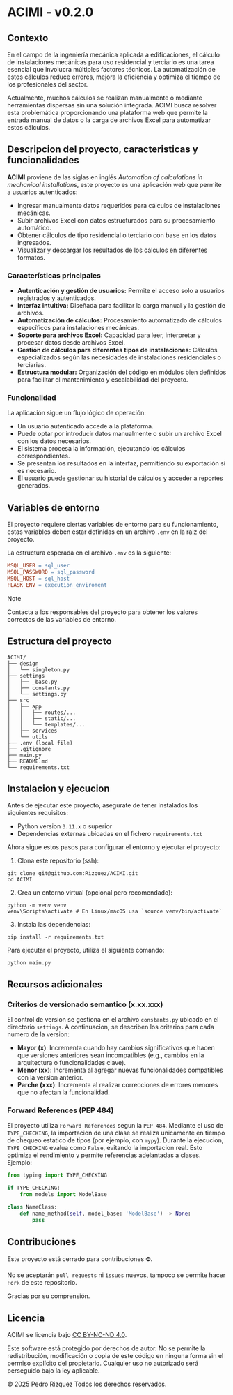 # ACIMI - v0.2.0

## Contexto
En el campo de la ingeniería mecánica aplicada a edificaciones, el cálculo de instalaciones mecánicas para uso residencial y terciario es una tarea esencial que involucra múltiples factores técnicos. La automatización de estos cálculos reduce errores, mejora la eficiencia y optimiza el tiempo de los profesionales del sector.

Actualmente, muchos cálculos se realizan manualmente o mediante herramientas dispersas sin una solución integrada. ACIMI busca resolver esta problemática proporcionando una plataforma web que permite la entrada manual de datos o la carga de archivos Excel para automatizar estos cálculos.

## Descripcion del proyecto, caracteristicas y funcionalidades
__ACIMI__ proviene de las siglas en inglés _Automation of calculations in mechanical installations_, este proyecto es una aplicación web que permite a usuarios autenticados:
- Ingresar manualmente datos requeridos para cálculos de instalaciones mecánicas.
- Subir archivos Excel con datos estructurados para su procesamiento automático.
- Obtener cálculos de tipo residencial o terciario con base en los datos ingresados.
- Visualizar y descargar los resultados de los cálculos en diferentes formatos.

### Características principales
- __Autenticación y gestión de usuarios:__ Permite el acceso solo a usuarios registrados y autenticados.
- __Interfaz intuitiva:__ Diseñada para facilitar la carga manual y la gestión de archivos.
- __Automatización de cálculos:__ Procesamiento automatizado de cálculos específicos para instalaciones mecánicas.
- __Soporte para archivos Excel:__ Capacidad para leer, interpretar y procesar datos desde archivos Excel.
- __Gestión de cálculos para diferentes tipos de instalaciones:__ Cálculos especializados según las necesidades de instalaciones residenciales o terciarias.
- __Estructura modular:__ Organización del código en módulos bien definidos para facilitar el mantenimiento y escalabilidad del proyecto.

### Funcionalidad
La aplicación sigue un flujo lógico de operación:
- Un usuario autenticado accede a la plataforma.
- Puede optar por introducir datos manualmente o subir un archivo Excel con los datos necesarios.
- El sistema procesa la información, ejecutando los cálculos correspondientes.
- Se presentan los resultados en la interfaz, permitiendo su exportación si es necesario.
- El usuario puede gestionar su historial de cálculos y acceder a reportes generados.

## Variables de entorno
El proyecto requiere ciertas variables de entorno para su funcionamiento, estas variables deben estar definidas en un archivo `.env` en la raiz del proyecto.

La estructura esperada en el archivo `.env` es la siguiente:
```makefile
MSQL_USER = sql_user
MSQL_PASSWORD = sql_password
MSQL_HOST = sql_host
FLASK_ENV = execution_enviroment
```

> [!NOTE]
> Contacta a los responsables del proyecto para obtener los valores correctos de las variables de entorno.

## Estructura del proyecto
```
ACIMI/
├── design
│   └── singleton.py
├── settings
│   ├── _base.py
│   ├── constants.py
│   └── settings.py
├── src
│   ├── app
│   │   ├── routes/...
│   │   ├── static/...
│   │   └── templates/...
│   ├── services
│   └── utils
├── .env (local file)
├── .gitignore
├── main.py
├── README.md
└── requirements.txt
```

## Instalacion y ejecucion
Antes de ejecutar este proyecto, asegurate de tener instalados los siguientes requisitos:
- Python version `3.11.x` o superior
- Dependencias externas ubicadas en el fichero `requirements.txt`

Ahora sigue estos pasos para configurar el entorno y ejecutar el proyecto:

1. Clona este repositorio (ssh):
```
git clone git@github.com:Rizquez/ACIMI.git
cd ACIMI
```

2. Crea un entorno virtual (opcional pero recomendado):
```
python -m venv venv
venv\Scripts\activate # En Linux/macOS usa `source venv/bin/activate`
```

3. Instala las dependencias:
```
pip install -r requirements.txt
```

Para ejecutar el proyecto, utiliza el siguiente comando:
```
python main.py
```

## Recursos adicionales

### Criterios de versionado semantico (x.xx.xxx)
El control de version se gestiona en el archivo `constants.py` ubicado en el directorio `settings`. A continuacion, se describen los criterios para cada numero de la version:
- __Mayor (x)__: Incrementa cuando hay cambios significativos que hacen que versiones anteriores sean incompatibles (e.g., cambios en la arquitectura o funcionalidades clave).
- __Menor (xx)__: Incrementa al agregar nuevas funcionalidades compatibles con la version anterior.
- __Parche (xxx)__: Incrementa al realizar correcciones de errores menores que no afectan la funcionalidad.

### Forward References (PEP 484)
El proyecto utiliza `Forward References` segun la `PEP 484`. Mediante el uso de `TYPE_CHECKING`, la importacion de una clase se realiza unicamente en tiempo de chequeo estatico de tipos (por ejemplo, con `mypy`). Durante la ejecucion, `TYPE_CHECKING` evalua como `False`, evitando la importacion real. Esto optimiza el rendimiento y permite referencias adelantadas a clases.
Ejemplo:
```python
from typing import TYPE_CHECKING

if TYPE_CHECKING:
    from models import ModelBase

class NameClass:
    def name_method(self, model_base: 'ModelBase') -> None:
        pass
```

## Contribuciones
Este proyecto está cerrado para contribuciones ⛔.

No se aceptarán `pull requests` ni `issues` nuevos, tampoco se permite hacer `Fork` de este repositorio.

Gracias por su comprensión.

## Licencia
ACIMI se licencia bajo [CC BY-NC-ND 4.0](https://creativecommons.org/licenses/by-nc-nd/4.0/?ref=chooser-v1).

Este software está protegido por derechos de autor. No se permite la redistribución, modificación o copia de este código en ninguna forma sin el permiso explícito del propietario. Cualquier uso no autorizado será perseguido bajo la ley aplicable.

© 2025 Pedro Rizquez Todos los derechos reservados.
